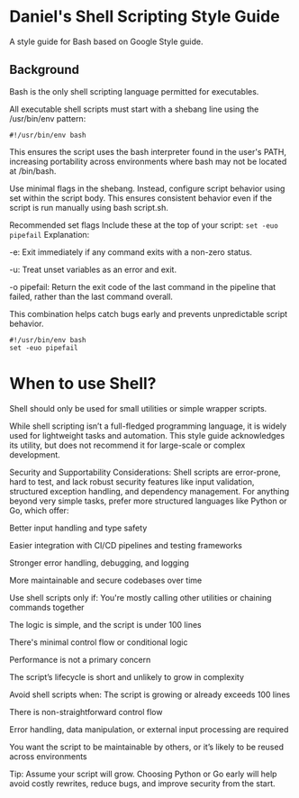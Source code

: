 # Daniel's Shell Scripting Style Guide
A style guide for Bash based on Google Style guide. 

## Background
Bash is the only shell scripting language permitted for executables.

All executable shell scripts must start with a shebang line using the /usr/bin/env pattern:

`#!/usr/bin/env bash`

This ensures the script uses the bash interpreter found in the user's PATH, increasing portability across environments where bash may not be located at /bin/bash.

Use minimal flags in the shebang. Instead, configure script behavior using set within the script body. This ensures consistent behavior even if the script is run manually using bash script.sh.

Recommended set flags
Include these at the top of your script:
`set -euo pipefail`
Explanation:

-e: Exit immediately if any command exits with a non-zero status.

-u: Treat unset variables as an error and exit.

-o pipefail: Return the exit code of the last command in the pipeline that failed, rather than the last command overall.

This combination helps catch bugs early and prevents unpredictable script behavior.

```
#!/usr/bin/env bash
set -euo pipefail
```

# When to use Shell? 
Shell should only be used for small utilities or simple wrapper scripts.

While shell scripting isn’t a full-fledged programming language, it is widely used for lightweight tasks and automation. This style guide acknowledges its utility, but does not recommend it for large-scale or complex development.

Security and Supportability Considerations:
Shell scripts are error-prone, hard to test, and lack robust security features like input validation, structured exception handling, and dependency management. For anything beyond very simple tasks, prefer more structured languages like Python or Go, which offer:

Better input handling and type safety

Easier integration with CI/CD pipelines and testing frameworks

Stronger error handling, debugging, and logging

More maintainable and secure codebases over time

Use shell scripts only if:
You're mostly calling other utilities or chaining commands together

The logic is simple, and the script is under 100 lines

There's minimal control flow or conditional logic

Performance is not a primary concern

The script’s lifecycle is short and unlikely to grow in complexity

Avoid shell scripts when:
The script is growing or already exceeds 100 lines

There is non-straightforward control flow

Error handling, data manipulation, or external input processing are required

You want the script to be maintainable by others, or it’s likely to be reused across environments

Tip: Assume your script will grow. Choosing Python or Go early will help avoid costly rewrites, reduce bugs, and improve security from the start.
